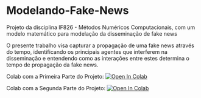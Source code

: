 # Modelando-Fake-News
Projeto da disciplina IF826 - Métodos Numéricos Computacionais, com um modelo matemático para modelação da disseminação de fake news

O presente trabalho visa capturar a propagação de uma fake news através do tempo, identificando os principais agentes que interferem na disseminação e entendendo como as interações entre estes determina o tempo de propagação da fake news.

Colab com a Primeira Parte do Projeto:
<a target="_blank" href="https://colab.research.google.com/github/kaylanelira/Modelando-Fake-News/blob/main/P1_MNC.ipynb">
  <img src="https://colab.research.google.com/assets/colab-badge.svg" alt="Open In Colab"/>
</a>

Colab com a Segunda Parte do Projeto:
<a target="_blank" href="https://colab.research.google.com/github/kaylanelira/Modelando-Fake-News/blob/main/P2_MNC.ipynb">
  <img src="https://colab.research.google.com/assets/colab-badge.svg" alt="Open In Colab"/>
</a>
